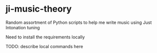 # ji-music-theory
Random assortment of Python scripts to help me write music using Just Intonation tuning

Need to install the requirements locally

TODO: describe local commands here
